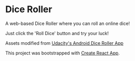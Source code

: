 # Dice Roller
A web-based Dice Roller where you can roll an online dice!

Just click the 'Roll Dice' button and try your luck!

Assets modified from [Udacity's Android Dice Roller App](https://github.com/udacity/andfun-kotlin-dice-roller/blob/master/DiceImages.zip)


This project was bootstrapped with [Create React App](https://github.com/facebook/create-react-app).